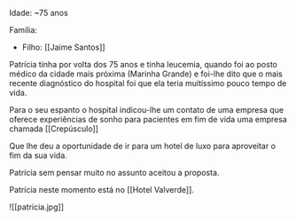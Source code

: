Idade: ~75 anos

Família:
- Filho: [[Jaime Santos]]

Patrícia tinha por volta dos 75 anos e tinha leucemia, quando foi ao posto médico da cidade mais próxima (Marinha Grande) e foi-lhe dito que o mais recente diagnóstico do hospital foi que ela teria muitíssimo pouco tempo de vida.

Para o seu espanto o hospital indicou-lhe um contato de uma empresa que oferece experiências de sonho para pacientes em fim de vida uma empresa chamada [[Crepúsculo]]

Que lhe deu a oportunidade de ir para um hotel de luxo para aproveitar o fim da sua vida.

Patrícia sem pensar muito no assunto aceitou a proposta.

Patrícia neste momento está no [[Hotel Valverde]].

![[patricia.jpg]]